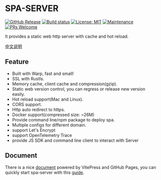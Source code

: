 # SPA-SERVER
[![GitHub Release](https://img.shields.io/github/release/ForNetCode/spa-server?color=brightgreen)](https://github.com/ForNetCode/spa-server/releases)
[![Build status](https://github.com/ForNetCode/spa-server/actions/workflows/spa-server-ci.yml/badge.svg)](https://github.com/ForNetCode/spa-server/actions/workflows/spa-server-ci.yml)
[![License: MIT](https://img.shields.io/badge/License-MIT-green)](LICENSE)
[![Maintenance](https://img.shields.io/badge/Maintained%3F-yes-green.svg)](https://github.com/ForNetCode/spa-server/graphs/commit-activity)
[![PRs Welcome](https://img.shields.io/badge/PRs-welcome-brightgreen.svg)](https://github.com/ForNetCode/spa-server/pulls)


It provides a static web http server with cache and hot reload.

[中文说明](./README_CN.md)

## Feature
- Built with Warp, fast and small!
- SSL with Rustls.
- Memory cache, client cache and compression(gzip).
- Static web version control, you can regress or release new version easily.
- Hot reload support(Mac and Linux).
- CORS support.
- Http auto redirect to https.
- Docker support(compressed size: ~26M)
- Provide command line/npm package to deploy spa.
- Multiple configs for different domain.
- support Let's Encrypt
- support OpenTelemetry Trace
- provide JS SDK and command line client to interact with Server

## Document
There is a nice [document](https://fornetcode.github.io/spa-server/) powered by VitePress and GitHub Pages,
you can quickly start spa-server with this [guide](https://fornetcode.github.io/spa-server/guide/getting-started.html). 
